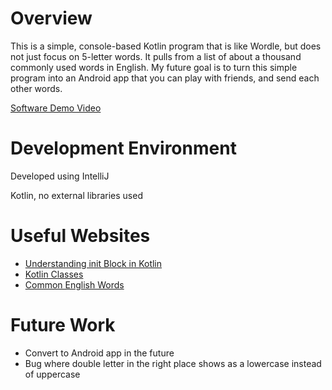 # Overview

This is a simple, console-based Kotlin program that is like Wordle, but does not just focus on 5-letter words. It pulls from a list of about a thousand commonly used words in English. My future goal is to turn this simple program into an Android app that you can play with friends, and send each other words. 

[Software Demo Video](https://youtu.be/Dqx7qyMqxOM)

# Development Environment

Developed using IntelliJ

Kotlin, no external libraries used

# Useful Websites

* [Understanding init Block in Kotlin](https://blog.mindorks.com/understanding-init-block-in-kotlin)
* [Kotlin Classes](https://kotlinlang.org/docs/classes.html)
* [Common English Words](https://github.com/dariusk/corpora/blob/master/data/words/common.json)

# Future Work

* Convert to Android app in the future
* Bug where double letter in the right place shows as a lowercase instead of uppercase
